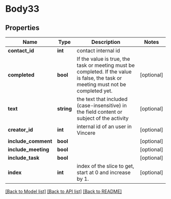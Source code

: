 # Body33

## Properties
Name | Type | Description | Notes
------------ | ------------- | ------------- | -------------
**contact_id** | **int** | contact internal id | 
**completed** | **bool** | If the value is true, the task or meeting must be completed.  If the value is false, the task or meeting must not be completed yet. | [optional] 
**text** | **string** | the text that included (case-insensitive) in the field content or subject of the activity | [optional] 
**creator_id** | **int** | internal id of an user in Vincere | [optional] 
**include_comment** | **bool** |  | [optional] 
**include_meeting** | **bool** |  | [optional] 
**include_task** | **bool** |  | [optional] 
**index** | **int** | index of the slice to get, start at 0 and increase by 1. | [optional] 

[[Back to Model list]](../../README.md#documentation-for-models) [[Back to API list]](../../README.md#documentation-for-api-endpoints) [[Back to README]](../../README.md)

